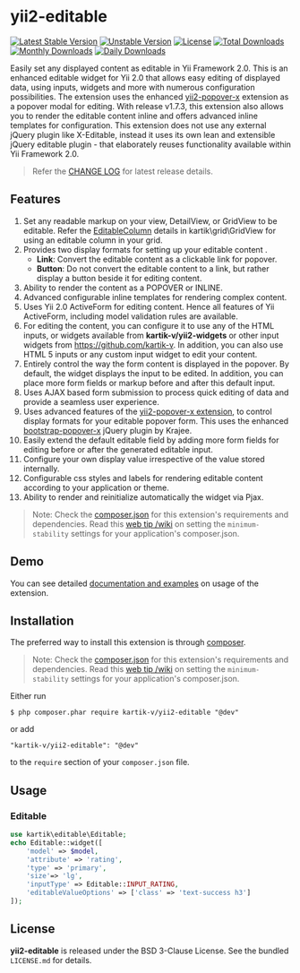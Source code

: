 yii2-editable
=============

[![Latest Stable Version](https://poser.pugx.org/kartik-v/yii2-editable/v/stable)](https://packagist.org/packages/kartik-v/yii2-editable)
[![Unstable Version](https://poser.pugx.org/kartik-v/yii2-krajee-base/v/unstable)](https://packagist.org/packages/kartik-v/yii2-editable)
[![License](https://poser.pugx.org/kartik-v/yii2-editable/license)](https://packagist.org/packages/kartik-v/yii2-editable)
[![Total Downloads](https://poser.pugx.org/kartik-v/yii2-editable/downloads)](https://packagist.org/packages/kartik-v/yii2-editable)
[![Monthly Downloads](https://poser.pugx.org/kartik-v/yii2-editable/d/monthly)](https://packagist.org/packages/kartik-v/yii2-editable)
[![Daily Downloads](https://poser.pugx.org/kartik-v/yii2-editable/d/daily)](https://packagist.org/packages/kartik-v/yii2-editable)

Easily set any displayed content as editable in Yii Framework 2.0. This is an enhanced editable widget for Yii 2.0 that allows easy editing of displayed data, using inputs, widgets and more with numerous configuration possibilities. The extension uses the enhanced [yii2-popover-x](http://demos.krajee.com/popover-x) extension as a popover modal for editing. With release v1.7.3, this extension also allows you to render the editable content inline and offers advanced inline templates for configuration. This extension does not use any external jQuery plugin like X-Editable, instead it uses its own lean and extensible
 jQuery editable plugin - that elaborately reuses functionality available within Yii Framework 2.0.

> Refer the [CHANGE LOG](https://github.com/kartik-v/yii2-editable/blob/master/CHANGE.md) for latest release details.

## Features  

1. Set any readable markup on your view, DetailView, or GridView to be editable. Refer the [EditableColumn](http://demos.krajee.com/grid#editable-column) details in kartik\grid\GridView for using an editable column in your grid.
2. Provides two display formats for setting up your editable content . 
   - **Link**: Convert the editable content as a clickable link for popover.
   - **Button**: Do not convert the editable content to a link, but rather display a button beside it for editing content.
3. Ability to render the content as a POPOVER or INLINE.
4. Advanced configurable inline templates for rendering complex content.
5. Uses Yii 2.0 ActiveForm for editing content. Hence all features of Yii ActiveForm, including model validation rules are available.
6. For editing the content, you can configure it to use any of the HTML inputs, or widgets available from **kartik-v/yii2-widgets** or other input widgets from https://github.com/kartik-v. 
   In addition, you can also use HTML 5 inputs or any custom input widget to edit your content.
7. Entirely control the way the form content is displayed in the popover. By default, the widget displays the input to be edited. In addition, you can place
   more form fields or markup before and after this default input.
8. Uses AJAX based form submission to process quick editing of data and provide a seamless user experience.
9. Uses advanced features of the [yii2-popover-x extension](http://demos.krajee.com/popover-x), to control display formats for your editable popover form. This
   uses the enhanced [bootstrap-popover-x](http://plugins.krajee.com/popover-x) jQuery plugin by Krajee.
10. Easily extend the default editable field by adding more form fields for editing before or after the generated editable input.
11. Configure your own display value irrespective of the value stored internally.
12. Configurable css styles and labels for rendering editable content according to your application or theme.
13. Ability to render and reinitialize automatically the widget via Pjax.
 
> Note: Check the [composer.json](https://github.com/kartik-v/yii2-money/blob/master/composer.json) for this extension's requirements and dependencies. 
Read this [web tip /wiki](http://webtips.krajee.com/setting-composer-minimum-stability-application/) on setting the `minimum-stability` settings for your application's composer.json.

## Demo

You can see detailed [documentation and examples](http://demos.krajee.com/editable) on usage of the extension.

## Installation

The preferred way to install this extension is through [composer](http://getcomposer.org/download/).


> Note: Check the [composer.json](https://github.com/kartik-v/yii2-editable/blob/master/composer.json) for this extension's requirements and dependencies. 
Read this [web tip /wiki](http://webtips.krajee.com/setting-composer-minimum-stability-application/) on setting the `minimum-stability` settings for your application's composer.json.

Either run

```
$ php composer.phar require kartik-v/yii2-editable "@dev"
```

or add

```
"kartik-v/yii2-editable": "@dev"
```

to the ```require``` section of your `composer.json` file.

## Usage

### Editable

```php
use kartik\editable\Editable;
echo Editable::widget([
    'model' => $model, 
    'attribute' => 'rating',
    'type' => 'primary',
    'size'=> 'lg',
    'inputType' => Editable::INPUT_RATING,
    'editableValueOptions' => ['class' => 'text-success h3']
]);
```

## License

**yii2-editable** is released under the BSD 3-Clause License. See the bundled `LICENSE.md` for details.